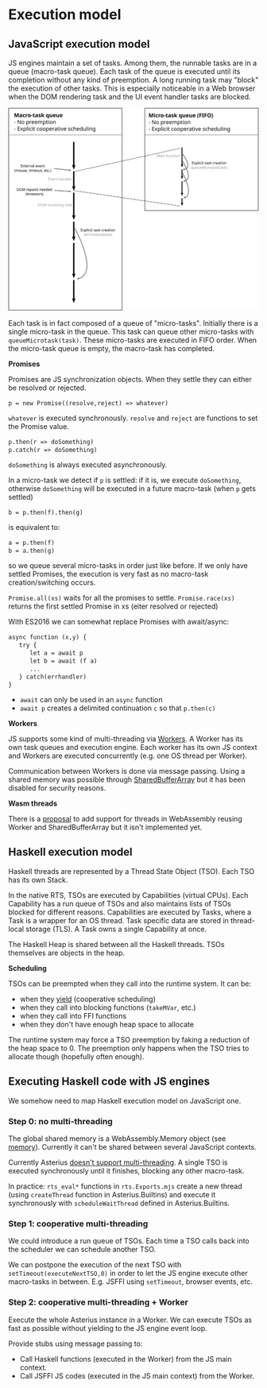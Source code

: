 # Execution model

## JavaScript execution model

JS engines maintain a set of tasks. Among them, the runnable tasks are in a
queue (macro-task queue). Each task of the queue is executed until its
completion without any kind of preemption. A long running task may "block" the
execution of other tasks. This is especially noticeable in a Web browser when
the DOM rendering task and the UI event handler tasks are blocked.

![JS execution model](js_exec_model.svg)

Each task is in fact composed of a queue of "micro-tasks". Initially there is a
single micro-task in the queue. This task can queue other micro-tasks with
``queueMicrotask(task)``. These micro-tasks are executed in FIFO order. When the
micro-task queue is empty, the macro-task has completed.

**Promises**

Promises are JS synchronization objects. When they settle they can either be
resolved or rejected.

```
p = new Promise((resolve,reject) => whatever)
```

``whatever`` is executed synchronously. ``resolve`` and ``reject`` are functions to set the Promise value.

```
p.then(r => doSomething)
p.catch(r => doSomething)
```

``doSomething`` is always executed asynchronously.

In a micro-task we detect if ``p`` is settled: if it is, we execute ``doSomething``,
otherwise ``doSomething`` will be executed in a future macro-task (when ``p`` gets
settled)

```
b = p.then(f).then(g)
```

is equivalent to:

```
a = p.then(f)
b = a.then(g)
```
so we queue several micro-tasks in order just like before. If we only have
settled Promises, the execution is very fast as no macro-task creation/switching
occurs.

``Promise.all(xs)`` waits for all the promises to settle.
``Promise.race(xs)`` returns the first settled Promise in xs (eiter resolved or rejected)

With ES2016 we can somewhat replace Promises with await/async:

```
async function (x,y) {
   try {
      let a = await p
      let b = await (f a)
      ...
   } catch(errhandler)
}
```

* ``await`` can only be used in an ``async`` function
* ``await p`` creates a delimited continuation ``c`` so that ``p.then(c)``

**Workers**

JS supports some kind of multi-threading via
[Workers](https://developer.mozilla.org/en-US/docs/Web/API/Web_Workers_API). A
Worker has its own task queues and execution engine. Each worker has its own JS
context and Workers are executed concurrently (e.g. one OS thread per Worker).

Communication between Workers is done via message passing. Using a shared memory
was possible through
[SharedBufferArray](https://developer.mozilla.org/en-US/docs/Web/JavaScript/Reference/Global_Objects/SharedArrayBuffer)
but it has been disabled for security reasons.

**Wasm threads**

There is a
[proposal](https://github.com/WebAssembly/threads/blob/master/proposals/threads/Overview.md)
to add support for threads in WebAssembly reusing Worker and SharedBufferArray
but it isn't implemented yet.

## Haskell execution model

Haskell threads are represented by a Thread State Object (TSO). Each TSO has its
own Stack.

In the native RTS, TSOs are executed by Capabilities (virtual CPUs). Each
Capability has a run queue of TSOs and also maintains lists of TSOs blocked for
different reasons. Capabilities are executed by Tasks, where a Task is a wrapper
for an OS thread. Task specific data are stored in thread-local storage (TLS). A
Task owns a single Capability at once.

The Haskell Heap is shared between all the Haskell threads. TSOs themselves
are objects in the heap.

**Scheduling**

TSOs can be preempted when they call into the runtime system. It can be:

* when they
  [yield](https://www.stackage.org/haddock/lts-14.5/base-4.12.0.0/Control-Concurrent.html#v:yield) (cooperative scheduling)
* when they call into blocking functions (``takeMVar``, etc.)
* when they call into FFI functions
* when they don't have enough heap space to allocate

The runtime system may force a TSO preemption by faking a reduction of the
heap space to 0. The preemption only happens when the TSO tries to allocate
though (hopefully often enough).

## Executing Haskell code with JS engines

We somehow need to map Haskell execution model on JavaScript one.

### Step 0: no multi-threading

The global shared memory is a WebAssembly.Memory object (see
[memory](memory.md)). Currently it can't be shared between several JavaScript
contexts.

Currently Asterius [doesn't support
multi-threading](https://github.com/tweag/asterius/issues/268). A single TSO is
executed synchronously until it finishes, blocking any other macro-task.

In practice: ``rts_eval*`` functions in ``rts.Exports.mjs`` create a new thread
(using ``createThread`` function in Asterius.Builtins) and execute it
synchronously with ``scheduleWaitThread`` defined in Asterius.Builtins.

### Step 1: cooperative multi-threading

We could introduce a run queue of TSOs. Each time a TSO calls back into the
scheduler we can schedule another TSO.

We can postpone the execution of the next TSO with
``setTimeout(executeNextTSO,0)`` in order to let the JS engine execute other
macro-tasks in between. E.g. JSFFI using ``setTimeout``, browser events, etc.

### Step 2: cooperative multi-threading + Worker

Execute the whole Asterius instance in a Worker. We can execute TSOs as fast as
possible without yielding to the JS engine event loop.

Provide stubs using message passing to:

* Call Haskell functions (executed in the Worker) from the JS main context.
* Call JSFFI JS codes (executed in the JS main context) from the Worker.
